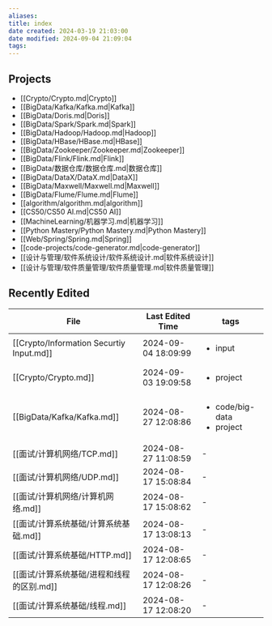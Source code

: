 ```yaml
---
aliases: 
title: index
date created: 2024-03-19 21:03:00
date modified: 2024-09-04 21:09:04
tags: 
---
```

## Projects
- [[Crypto/Crypto.md|Crypto]]
- [[BigData/Kafka/Kafka.md|Kafka]]
- [[BigData/Doris.md|Doris]]
- [[BigData/Spark/Spark.md|Spark]]
- [[BigData/Hadoop/Hadoop.md|Hadoop]]
- [[BigData/HBase/HBase.md|HBase]]
- [[BigData/Zookeeper/Zookeeper.md|Zookeeper]]
- [[BigData/Flink/Flink.md|Flink]]
- [[BigData/数据仓库/数据仓库.md|数据仓库]]
- [[BigData/DataX/DataX.md|DataX]]
- [[BigData/Maxwell/Maxwell.md|Maxwell]]
- [[BigData/Flume/Flume.md|Flume]]
- [[algorithm/algorithm.md|algorithm]]
- [[CS50/CS50 AI.md|CS50 AI]]
- [[MachineLearning/机器学习.md|机器学习]]
- [[Python Mastery/Python Mastery.md|Python Mastery]]
- [[Web/Spring/Spring.md|Spring]]
- [[code-projects/code-generator.md|code-generator]]
- [[设计与管理/软件系统设计/软件系统设计.md|软件系统设计]]
- [[设计与管理/软件质量管理/软件质量管理.md|软件质量管理]]
## Recently Edited
| File                                     | Last Edited Time    | tags                                            |
| ---------------------------------------- | ------------------- | ----------------------------------------------- |
| [[Crypto/Information Securtiy Input.md]] | 2024-09-04 18:09:99 | <ul><li>input</li></ul>                         |
| [[Crypto/Crypto.md]]                     | 2024-09-03 19:09:58 | <ul><li>project</li></ul>                       |
| [[BigData/Kafka/Kafka.md]]               | 2024-08-27 12:08:86 | <ul><li>code/big-data</li><li>project</li></ul> |
| [[面试/计算机网络/TCP.md]]                      | 2024-08-27 11:08:59 | \-                                              |
| [[面试/计算机网络/UDP.md]]                      | 2024-08-17 15:08:84 | \-                                              |
| [[面试/计算机网络/计算机网络.md]]                    | 2024-08-17 15:08:62 | \-                                              |
| [[面试/计算系统基础/计算系统基础.md]]                  | 2024-08-17 13:08:13 | \-                                              |
| [[面试/计算系统基础/HTTP.md]]                    | 2024-08-17 12:08:65 | \-                                              |
| [[面试/计算系统基础/进程和线程的区别.md]]                | 2024-08-17 12:08:26 | \-                                              |
| [[面试/计算系统基础/线程.md]]                      | 2024-08-17 12:08:20 | \-                                              |
